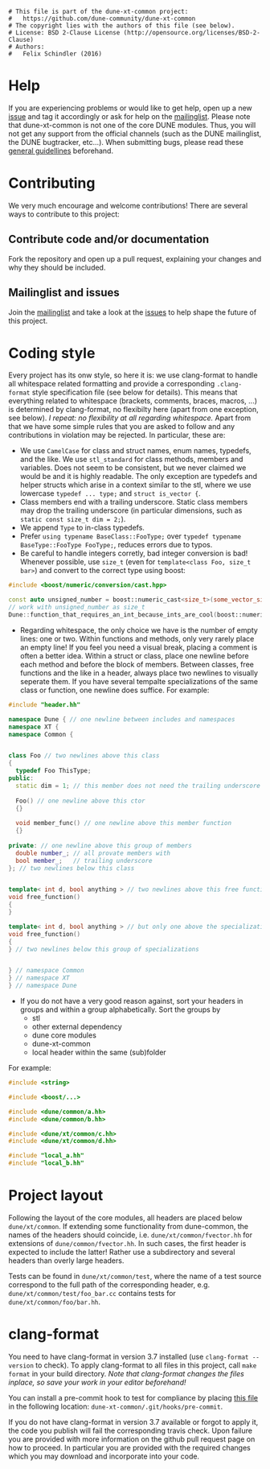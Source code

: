 ```
# This file is part of the dune-xt-common project:
#   https://github.com/dune-community/dune-xt-common
# The copyright lies with the authors of this file (see below).
# License: BSD 2-Clause License (http://opensource.org/licenses/BSD-2-Clause)
# Authors:
#   Felix Schindler (2016)
```

# Help

If you are experiencing problems or would like to get help, open up a new [issue](https://github.com/dune-community/dune-xt-common/issues/new) and tag it accordingly or ask for help on the [mailinglist](https://listserv.uni-muenster.de/mailman/listinfo/dune-xt-dev).
Please note that dune-xt-common is not one of the core DUNE modules.
Thus, you will not get any support from the official channels (such as the DUNE mailinglist, the DUNE bugtracker, etc...).
When submitting bugs, please read these [general guidellines](http://users.dune-project.org/projects/main-wiki/wiki/Guides_bug_reporting) beforehand.


# Contributing

We very much encourage and welcome contributions!
There are several ways to contribute to this project:

## Contribute code and/or documentation

Fork the repository and open up a pull request, explaining your changes and why they should be included.

## Mailinglist and issues

Join the [mailinglist](https://listserv.uni-muenster.de/mailman/listinfo/dune-xt-dev) and take a look at the [issues](https://github.com/dune-community/dune-xt-common/issues) to help shape the future of this project.


# Coding style

Every project has its onw style, so here it is: we use clang-format to handle all whitespace related formatting and provide a corresponding `.clang-format` style specification file (see below for details).
This means that everything related to whitespace (brackets, comments, braces, macros, ...) is determined by clang-format, no flexibilty here (apart from one exception, see below).
_I repeat: no flexibility at all regarding whitespace._
Apart from that we have some simple rules that you are asked to follow and any contributions in violation may be rejected.
In particular, these are:

* We use `CamelCase` for class and struct names, enum names, typedefs, and the like. We use `stl_standard` for class methods, members and variables. Does not seem to be consistent, but we never claimed we would be and it is highly readable. The only exception are typedefs and helper structs which arise in a context similar to the stl, where we use lowercase `typedef ... type;` and `struct is_vector {`.
* Class members end with a trailing underscore. Static class members may drop the trailing underscore (in particular dimensions, such as `static const size_t dim = 2;`).
* We append `Type` to in-class typedefs.
* Prefer `using typename BaseClass::FooType;` over `typedef typename BaseType::FooType FooType;`, reduces errors due to typos.
* Be careful to handle integers corretly, bad integer conversion is bad! Whenever possible, use `size_t` (even for `template<class Foo, size_t bar>`) and convert to the correct type using boost:
```c++
#include <boost/numeric/conversion/cast.hpp>

const auto unsigned_number = boost::numeric_cast<size_t>(some_vector_size_of_unknown_int_type);
// work with unsigned_number as size_t
Dune::function_that_requires_an_int_because_ints_are_cool(boost::numeric_cast<int>(unsigned_number);
```
* Regarding whitespace, the only choice we have is the number of empty lines: one or two.
Within functions and methods, only very rarely place an empty line!
If you feel you need a visual break, placing a comment is often a better idea.
Within a struct or class, place one newline before each method and before the block of members.
Between classes, free functions and the like in a header, always place two newlines to visually seperate them.
If you have several tempalte specializations of the same class or function, one newline does suffice.
For example:
```c++
#include "header.hh"

namespace Dune { // one newline between includes and namespaces
namespace XT {
namespace Common {


class Foo // two newlines above this class
{
  typedef Foo ThisType;
public:
  static dim = 1; // this member does not need the trailing underscore
  
  Foo() // one newline above this ctor
  {}
  
  void member_func() // one newline above this member function
  {}
  
private: // one newline above this group of members
  double number_; // all provate members with
  bool member_;   // trailing underscore  
}; // two newlines below this class


template< int d, bool anything > // two newlines above this free function
void free_function()
{
}

template< int d, bool anything > // but only one above the specialization
void free_function()
{
} // two newlines below this group of specializations


} // namespace Common
} // namespace XT
} // namespace Dune
```
* If you do not have a very good reason against, sort your headers in groups and within a group alphabetically.
Sort the groups by
  * stl
  * other external dependency
  * dune core modules
  * dune-xt-common
  * local header within the same (sub)folder
  
For example:
```c++
#include <string>

#include <boost/...>

#include <dune/common/a.hh>
#include <dune/common/b.hh>

#include <dune/xt/common/c.hh>
#include <dune/xt/common/d.hh>

#include "local_a.hh"
#include "local_b.hh"
```


# Project layout

Following the layout of the core modules, all headers are placed below `dune/xt/common`.
If extending some functionality from dune-common, the names of the headers should coincide, i.e.
`dune/xt/common/fvector.hh` for extensions of `dune/common/fvector.hh`.
In such cases, the first header is expected to include the latter!
Rather use a subdirectory and several headers than overly large headers.

Tests can be found in `dune/xt/common/test`, where the name of a test source correspond to the full path of the corresponding header, e.g. `dune/xt/common/test/foo_bar.cc` contains tests for `dune/xt/common/foo/bar.hh`.


# clang-format

You need to have clang-format in version 3.7 installed (use `clang-format --version` to check).
To apply clang-format to all files in this project, call `make format` in your build directory.
_Note that clang-format changes the files inplace, so save your work in your editor beforehand!_

You can install a pre-commit hook to test for compliance by placing [this file](https://github.com/wwu-numerik/git-hooks/blob/master/pre-commit.clang-format) in the following location: `dune-xt-common/.git/hooks/pre-commit`.

If you do not have clang-format in version 3.7 available or forgot to apply it, the code you publish will fail the corresponding travis check.
Upon failure you are provided with more information on the github pull request page on how to proceed.
In particular you are provided with the required changes which you may download and incorporate into your code.
